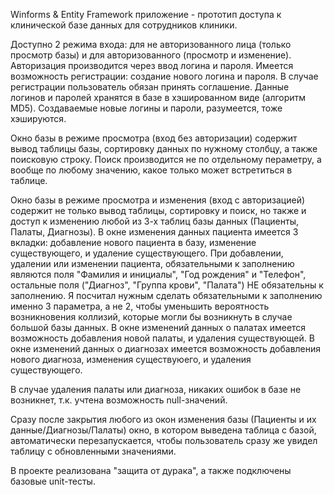 Winforms & Entity Framework приложение - прототип доступа к клинической базе данных для сотрудников клиники.

Доступно 2 режима входа: для не авторизованного лица (только просмотр базы) и для авторизованного (просмотр и изменение). Авторизация производится через ввод логина и пароля. Имеется возможность регистрации: создание нового логина и пароля. В случае регистрации пользователь обязан принять соглашение. Данные логинов и паролей хранятся в базе в хэшированном виде (алгоритм MD5). Создаваемые новые логины и пароли, разумеется, тоже хэшируются.

Окно базы в режиме просмотра (вход без авторизации) содержит вывод таблицы базы, сортировку данных по нужному столбцу, а также поисковую
строку. Поиск производится не по отдельному пераметру, а вообще по любому значению, какое только может встретиться в таблице.

Окно базы в режиме просмотра и изменения (вход с авторизацией) содержит не только вывод таблицы, сортировку и поиск, но также и доступ к изменению любой из 3-х таблиц базы данных (Пациенты, Палаты, Диагнозы). В окне изменения данных пациента имеется 3 вкладки: добавление нового пациента в базу, изменение существующего, и удаление существующего. При добавлении, удалении или изменении пациента, обязательными к заполнению являются поля "Фамилия и инициалы", "Год рождения" и "Телефон", остальные поля ("Диагноз", "Группа крови", "Палата") НЕ обязательны к заполнению. Я посчитал нужным сделать обязательными к заполнению именно 3 параметра, а не 2, чтобы уменьшить вероятность возникновения коллизий, которые могли бы возникнуть в случае большой базы данных. В окне изменений данных о палатах имеется возможность добавления новой палаты, и удаления существующей. В окне изменений данных о диагнозах имеется возможность добавления нового диагноза, изменения существуюего, и удаления существующего.

В случае удаления палаты или диагноза, никаких ошибок в базе не возникнет, т.к. учтена возможность null-значений.

Сразу после закрытия любого из окон изменения базы (Пациенты и их данные/Диагнозы/Палаты) окно, в котором выведена таблица с базой, автоматически перезапускается, чтобы пользователь сразу же увидел таблицу с обновленными значениями.

В проекте реализована "защита от дурака", а также подключены базовые unit-тесты.
